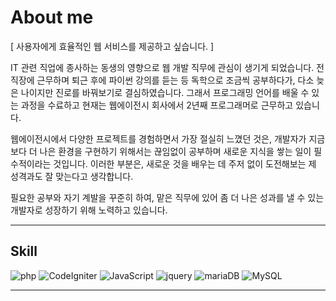 # About me
[ 사용자에게 효율적인 웹 서비스를 제공하고 싶습니다. ]

IT 관련 직업에 종사하는 동생의 영향으로 웹 개발 직무에 관심이 생기게 되었습니다. 전 직장에 근무하며 퇴근 후에 파이썬 강의를 듣는 등 독학으로 조금씩 공부하다가, 다소 늦은 나이지만 진로를 바꿔보기로 결심하였습니다.
그래서 프로그래밍 언어를 배울 수 있는 과정을 수료하고 현재는 웹에이전시 회사에서 2년째 프로그래머로 근무하고 있습니다.

웹에이전시에서 다양한 프로젝트를 경험하면서 가장 절실히 느꼈던 것은, 개발자가 지금보다 더 나은 환경을 구현하기 위해서는 끊임없이 공부하며 새로운 지식을 쌓는 일이 필수적이라는 것입니다. 이러한 부분은, 새로운 것을 배우는 데 주저 없이 도전해보는 제 성격과도 잘 맞는다고 생각합니다.

필요한 공부와 자기 계발을 꾸준히 하여, 맡은 직무에 있어 좀 더 나은 성과를 낼 수 있는 개발자로 성장하기 위해 노력하고 있습니다.

---

## Skill
<img src="https://img.shields.io/badge/php-777BB4?style=for-the-badge&logo=php&logoColor=white" alt="php">
<img src="https://img.shields.io/badge/CodeIgniter-EF4223?style=for-the-badge&logo=CodeIgniter&logoColor=white" alt="CodeIgniter">
<img src="https://img.shields.io/badge/JavaScript-F7DF1E?style=for-the-badge&logo=JavaScript&logoColor=white" alt="JavaScript">
<img src="https://img.shields.io/badge/jquery-0769AD?style=for-the-badge&logo=jquery&logoColor=white" alt="jquery">
<img src="https://img.shields.io/badge/MariaDB-003545?style=for-the-badge&logo=MariaDB&logoColor=white" alt="mariaDB">
<img src="https://img.shields.io/badge/MySQL-4479A1?style=for-the-badge&logo=MySQL&logoColor=white" alt="MySQL">


---